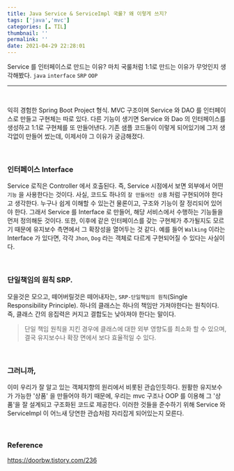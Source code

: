 ```yaml
---
title: Java Service & ServiceImpl 국룰? 왜 이렇게 쓰지?
tags: ['java','mvc']
categories: [☁️ TIL]
thumbnail: ''
permalink: ''
date: 2021-04-29 22:28:01
---
```


Service 를 인터페이스로 만드는 이유?
마치 국룰처럼 1:1로 만드는 이유가 무엇인지 생각해봤다.
`java` `interface` `SRP` `OOP`
<!-- excerpt -->
<!-- toc -->

---

<br>

익히 경험한 Spring Boot Project 형식. MVC 구조이며 Service 와 DAO 를 인터페이스로 만들고 구현체는 따로 있다.
다른 기능이 생기면 Service 와 Dao 의 인터페이스를 생성하고 1:1로 구현체를 또 만들어낸다.
기존 샘플 코드들이 이렇게 되어있기에 그저 생각없이 만들어 썼는데, 이제서야 그 이유가 궁금해졌다.

<br>

### 인터페이스 Interface

Service 로직은 Controller 에서 호출된다. 즉, Service 시점에서 보면 외부에서 어떤 `기능` 을 사용한다는 것이다.
사실, 코드도 하나의 `잘 만들어진 상품` 처럼 구현되어야 한다고 생각한다. 누구나 쉽게 이해할 수 있는건 물론이고, 구조와 기능이 잘 정리되어 있어야 한다. 그래서 Service 를 Interface 로 만들어, 해당 서비스에서 수행하는 기능들을 먼저 정의해둔 것이다. 또한, 이후에 같은 인터페이스를 갖는 구현체가 추가될지도 모르기 때문에 유지보수 측면에서 그 확장성을 열어두는 것 같다. 예를 들어 `Walking` 이라는 Interface 가 있다면, 각각 `Jhon`, `Dog` 라는 객체로 다르게 구현되어질 수 있다는 사실이다.

<br>

### 단일책임의 원칙 SRP.

모을것은 모으고, 떼어버릴것은 떼어내자는, `SRP-단일책임의 원칙`(Single Responsibility Principle). 하나의 클래스는 하나의 책임만 가져야한다는 원칙이다.
즉, 클래스 간의 응집력은 커지고 결합도는 낮아져야 한다는 말이다.
>단일 책임 원칙을 지킨 경우에 클래스에 대한 외부 영향도를 최소화 할 수 있으며, 결국 유지보수나 확장 면에서 보다 효율적일 수 있다.

<br>

### 그러니까,
이미 우리가 잘 알고 있는 객체지향의 원리에서 비롯된 관습인듯하다. 원활한 유지보수가 가능한 '상품' 을 만들어야 하기 때문에, 우리는 mvc 구조나 OOP 를 이용해 그 '상품'을 잘 설계되고 구조화된 코드로 제공한다. 이러한 것들을 준수하기 위해 Service 와 ServiceImpl 이 어느새 당연한 관습처럼 자리잡게 되어있는지 모른다.

<br>

### Reference
https://doorbw.tistory.com/236
